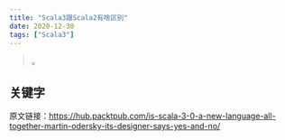 ```yaml
---
title: "Scala3跟Scala2有啥区别"
date: 2020-12-30
tags: ["Scala3"]
---
```


> 。

## 关键字

原文链接：https://hub.packtpub.com/is-scala-3-0-a-new-language-all-together-martin-odersky-its-designer-says-yes-and-no/

